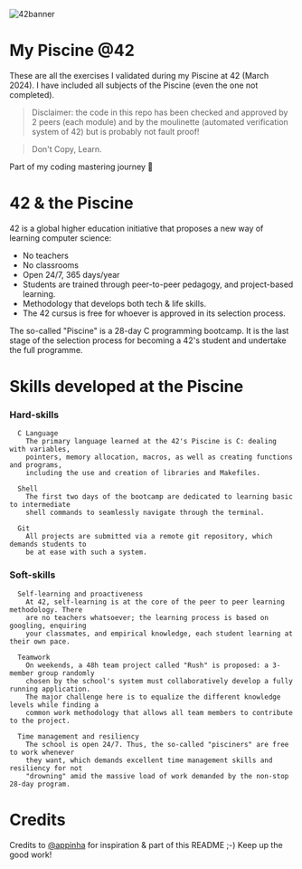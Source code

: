 ![42banner](https://github.com/user-attachments/assets/73fcea73-911c-41e9-9129-11c205e6f236)
# My Piscine @42

These are all the exercises I validated during my Piscine at 42 (March 2024).
I have included all subjects of the Piscine (even the one not completed).

> Disclaimer: the code in this repo has been checked and approved by 2 peers (each module) and by the moulinette (automated verification system of 42) but is probably not fault proof!

> Don't Copy, Learn.

Part of my coding mastering journey 🥷


# 42 & the Piscine

42 is a global higher education initiative that proposes a new way of learning computer science:
- No teachers
- No classrooms
- Open 24/7, 365 days/year
- Students are trained through peer-to-peer pedagogy, and project-based learning.
- Methodology that develops both tech & life skills.
- The 42 cursus is free for whoever is approved in its selection process.

The so-called "Piscine" is a 28-day C programming bootcamp. It is the last stage of the selection process for becoming a 42's student and undertake the full programme.

# Skills developed at the Piscine

### Hard-skills
	  C Language
		The primary language learned at the 42's Piscine is C: dealing with variables,
		pointers, memory allocation, macros, as well as creating functions and programs,
		including the use and creation of libraries and Makefiles.

	  Shell
		The first two days of the bootcamp are dedicated to learning basic to intermediate
		shell commands to seamlessly navigate through the terminal.

	  Git
		All projects are submitted via a remote git repository, which demands students to
		be at ease with such a system.

### Soft-skills
	  Self-learning and proactiveness
		At 42, self-learning is at the core of the peer to peer learning methodology. There
		are no teachers whatsoever; the learning process is based on googling, enquiring
		your classmates, and empirical knowledge, each student learning at their own pace.

	  Teamwork
		On weekends, a 48h team project called "Rush" is proposed: a 3-member group randomly
		chosen by the school's system must collaboratively develop a fully running application.
		The major challenge here is to equalize the different knowledge levels while finding a
		common work methodology that allows all team members to contribute to the project.

	  Time management and resiliency
		The school is open 24/7. Thus, the so-called "pisciners" are free to work whenever
		they want, which demands excellent time management skills and resiliency for not
		"drowning" amid the massive load of work demanded by the non-stop 28-day program.

# Credits

Credits to [@appinha](https://github.com/appinha) for inspiration & part of this README ;-) Keep up the good work!

